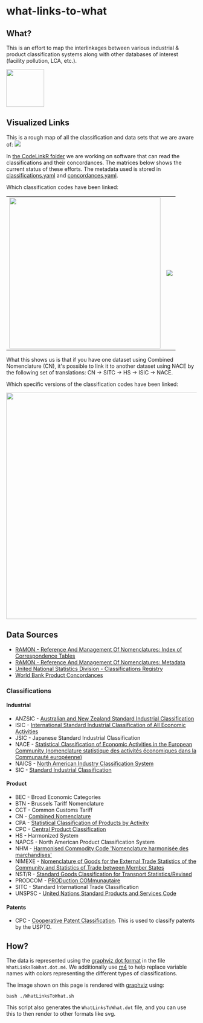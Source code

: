 # what-links-to-what

## What?
This is an effort to map the interlinkages between various industrial & product classification systems along with other databases of interest (facility pollution, LCA, etc.).

<img src=https://raw.githubusercontent.com/isdata-org/what-links-to-what/master/images/wltw_logo.png height=100>

## Visualized Links
This is a rough map of all the classification and data sets that we are aware of:
<img src=https://raw.githubusercontent.com/isdata-org/what-links-to-what/master/WhatLinksToWhat.png>

In [the CodeLinkR folder](./CodeLinkR) we are working on software that can read the classifications and their concordances.  The matrices below shows the current status of these efforts.  The metadata used is stored in [classifications.yaml](./CodeLinkR/inst/classifications.yaml) and [concordances.yaml](./CodeLinkR/inst/concordances.yaml).

Which classification codes have been linked:

<table>
<tr>
<td>
<img src=https://raw.githubusercontent.com/isdata-org/what-links-to-what/master/images/AdjMatrixSimplified-1.png width=400>
</td>
<td>
<img src=https://raw.githubusercontent.com/isdata-org/what-links-to-what/master/images/wltw_product_industry_linkages.png>
</td>
</tr>
</table>

What this shows us is that if you have one dataset using Combined Nomenclature (CN), it's possible to link it to another dataset using NACE by the following set of translations: CN -> SITC -> HS -> ISIC -> NACE.



Which specific versions of the classification codes have been linked:

<img src=https://raw.githubusercontent.com/isdata-org/what-links-to-what/master/images/AdjMatrix-1.png width=600>

## Data Sources
* [RAMON - Reference And Management Of Nomenclatures: Index of Correspondence Tables](http://ec.europa.eu/eurostat/ramon/relations/index.cfm?TargetUrl=LST_REL)
* [RAMON - Reference And Management Of Nomenclatures: Metadata](http://ec.europa.eu/eurostat/ramon/index.cfm?TargetUrl=DSP_PUB_WELC)
* [United National Statistics Division - Classifications Registry](http://unstats.un.org/unsd/cr/registry/regot.asp?Lg=1)
* [World Bank Product Concordances](http://wits.worldbank.org/product_concordance.html)

### Classifications
#### Industrial
* ANZSIC - [Australian and New Zealand Standard Industrial Classification]()
* ISIC - [International Standard Industrial Classification of All Economic Activities](http://unstats.un.org/unsd/cr/registry/regcst.asp?Cl=27)
* JSIC - Japanese Standard Industrial Classification 
* NACE - [Statistical Classification of Economic Activities in the European Community (nomenclature statistique des activités économiques dans la Communauté européenne)](https://en.wikipedia.org/wiki/Statistical_Classification_of_Economic_Activities_in_the_European_Community)
* NAICS - [North American Industry Classification System](https://en.wikipedia.org/wiki/North_American_Industry_Classification_System)
* SIC - [Standard Industrial Classification](https://en.wikipedia.org/wiki/Standard_Industrial_Classification)

#### Product
* BEC - Broad Economic Categories
* BTN - Brussels Tariff Nomenclature
* CCT - Common Customs Tariff
* CN - [Combined Nomenclature](http://ec.europa.eu/taxation_customs/customs/customs_duties/tariff_aspects/combined_nomenclature/index_en.htm)
* CPA - [Statistical Classification of Products by Activity](http://ec.europa.eu/eurostat/ramon/nomenclatures/index.cfm?TargetUrl=LST_NOM_DTL&StrNom=CPA_2_1&StrLanguageCode=EN&IntPcKey=&StrLayoutCode=HIERARCHIC)
* CPC - [Central Product Classification](http://ec.europa.eu/eurostat/ramon/nomenclatures/index.cfm?TargetUrl=ACT_OTH_DFLT_LAYOUT&StrNom=CPC_2_1&StrLanguageCode=EN)
* HS - Harmonized System
* NAPCS - North American Product Classification System
* NHM - [Harmonised Commodity Code 'Nomenclature harmonisée des marchandises'](http://ec.europa.eu/eurostat/ramon/other_documents/nhm/index.cfm?TargetUrl=DSP_NHM)
* NIMEXE - [Nomenclature of Goods for the External Trade Statistics of the Community and Statistics of Trade between Member States](http://ec.europa.eu/eurostat/ramon/other_documents/ancestors/nimexe/index.cfm?TargetUrl=DSP_NIMEXE)
* NST/R - [Standard Goods Classification for Transport Statistics/Revised](http://ec.europa.eu/eurostat/ramon/nomenclatures/index.cfm?TargetUrl=LST_NOM_DTL&StrNom=NSTR_1967&StrLanguageCode=EN&IntPcKey=&StrLayoutCode=HIERARCHIC)
* PRODCOM - [PRODuction COMmunautaire](http://ec.europa.eu/eurostat/ramon/nomenclatures/index.cfm?TargetUrl=LST_NOM&StrGroupCode=CLASSIFIC&StrLanguageCode=EN&IntFamilyCode=&TxtSearch=prodcom&IntCurrentPage=1)
* SITC - Standard International Trade Classification
* UNSPSC - [United Nations Standard Products and Services Code](https://www.unspsc.org/)

#### Patents
* CPC - [Cooperative Patent Classification](http://www.uspto.gov/web/patents/classification/cpc/html/cpc-A.html).  This is used to classify patents by the USPTO.


## How?
The data is represented using the [graphviz dot format](http://www.graphviz.org/content/dot-language) in the file `WhatLinksToWhat.dot.m4`.  We additionally use [m4](http://www.gnu.org/software/m4/m4.html) to help replace variable names with colors representing the different types of classifications.

The image shown on this page is rendered with [graphviz](http://www.graphviz.org) using:

```
bash ./WhatLinksToWhat.sh
```

This script also generates the `WhatLinksToWhat.dot` file, and you can use this to then render to other formats like svg.
